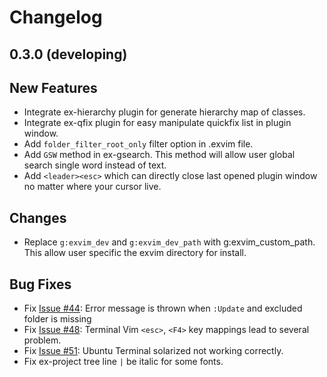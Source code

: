 # Changelog

## 0.3.0 (developing)

## New Features

 - Integrate ex-hierarchy plugin for generate hierarchy map of classes.
 - Integrate ex-qfix plugin for easy manipulate quickfix list in plugin window. 
 - Add `folder_filter_root_only` filter option in .exvim file. 
 - Add `GSW` method in ex-gsearch. This method will allow user global search
   single word instead of text.
 - Add `<leader><esc>` which can directly close last opened plugin window no
   matter where your cursor live.

## Changes

 - Replace `g:exvim_dev` and `g:exvim_dev_path` with g:exvim_custom_path. This allow user specific the exvim directory for install. 

## Bug Fixes

 - Fix [Issue #44](https://github.com/exvim/main/issues/44): Error message is thrown when `:Update` and excluded folder is missing
 - Fix [Issue #48](https://github.com/exvim/main/issues/48): Terminal Vim `<esc>`, `<F4>` key mappings lead to several problem.
 - Fix [Issue #51](https://github.com/exvim/main/issues/51): Ubuntu Terminal solarized not working correctly.
 - Fix ex-project tree line `|` be italic for some fonts.
